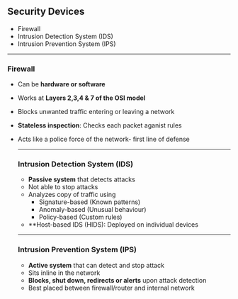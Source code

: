 ## Security Devices

- Firewall
- Intrusion Detection System (IDS)
- Intrusion Prevention System (IPS)

---

### Firewall

- Can be **hardware or software**
- Works at **Layers 2,3,4 & 7 of the OSI model**
- Blocks unwanted traffic entering or leaving a network
- **Stateless inspection**: Checks each packet aganist rules
- Acts like a police force of the network- first line of defense

  ---

  ### Intrusion Detection System (IDS)

  - **Passive system** that detects attacks
  - Not able to stop attacks
  - Analyzes copy of traffic using
       - Signature-based (Known patterns)
       - Anomaly-based (Unusual behaviour)
       - Policy-based (Custom rules)
  - **Host-based IDS (HIDS): Deployed on individual devices

  ---

  ### Intrusion Prevention System (IPS)

  - **Active system** that can detect and stop attack
  - Sits inline in the network
  - **Blocks, shut down, redirects or alerts** upon attack detection
  - Best placed between firewall/router and internal network
